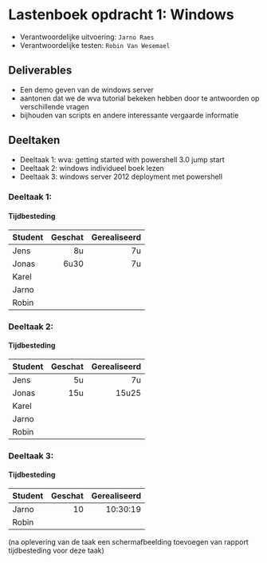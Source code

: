 # Lastenboek opdracht 1: Windows

* Verantwoordelijke uitvoering: `Jarno Raes`
* Verantwoordelijke testen: `Robin Van Wesemael`

## Deliverables

* Een demo geven van de windows server
* aantonen dat we de wva tutorial bekeken hebben door te antwoorden op verschillende vragen
* bijhouden van scripts en andere interessante vergaarde informatie


## Deeltaken

* Deeltaak 1: wva: getting started with powershell 3.0 jump start
* Deeltaak 2: windows individueel boek lezen
* Deeltaak 3: windows server 2012 deployment met powershell



### Deeltaak 1: 

#### Tijdbesteding

| Student  | Geschat | Gerealiseerd | 
| :---     |    ---: |         ---: |
| Jens |  8u  |   7u     |
| Jonas |   6u30     |      7u      |
| Karel |        |            |
| Jarno |         |              |
| Robin |         |              |




### Deeltaak 2: 

#### Tijdbesteding

| Student  | Geschat | Gerealiseerd | 
| :---     |    ---: |         ---: |
| Jens |  5u  |       7u       |
| Jonas |    15u    |      15u25       |
| Karel |        |            |
| Jarno |         |              |
| Robin |         |              |

### Deeltaak 3: 

#### Tijdbesteding

| Student  | Geschat | Gerealiseerd | 
| :---     |    ---: |         ---: |
| Jarno |    10     |       10:30:19       |
| Robin |         |              |

(na oplevering van de taak een schermafbeelding toevoegen van rapport tijdbesteding voor deze taak)
